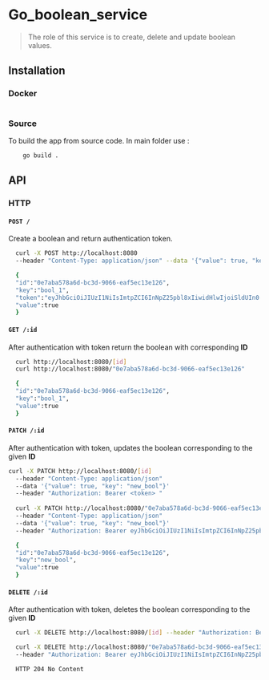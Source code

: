 # Go_boolean_service
> The role of this service is to create, delete and update boolean values.
## Installation
### Docker
``` bash
```
### Source
  To build the app from source code. In main folder use :
``` bash
    go build .
```

## API
### HTTP
#### `POST /`
Create a boolean and return authentication token.
```bash
  curl -X POST http://localhost:8080  
  --header "Content-Type: application/json" --data '{"value": true, "key": "bool_1"}'
```
```bash
  {
  "id":"0e7aba578a6d-bc3d-9066-eaf5ec13e126",
  "key":"bool_1",
  "token":"eyJhbGciOiJIUzI1NiIsImtpZCI6InNpZ25pbl8xIiwidHlwIjoiSldUIn0.eyJleHAiOjE2MDA4ODM4NTUsImlkIjoiMGU3YWJhNTc4YTZkLWJjM2QtOTA2Ni1lYWY1ZWMxM2UxMjYifQ.x1bjQdauu0FzBNBrubmsnJQRDQKEuHHH-cTLxovYxeE",
  "value":true
  }
```
#### `GET /:id`
After authentication with token return the boolean with corresponding **ID**
```bash
  curl http://localhost:8080/[id]
  curl http://localhost:8080/"0e7aba578a6d-bc3d-9066-eaf5ec13e126"
```
```bash
  {
  "id":"0e7aba578a6d-bc3d-9066-eaf5ec13e126",
  "key":"bool_1",
  "value":true
  }
```
#### `PATCH /:id`
After authentication with token, updates the boolean corresponding to the given **ID**
```bash
curl -X PATCH http://localhost:8080/[id]
  --header "Content-Type: application/json" 
  --data '{"value": true, "key": "new_bool"}' 
  --header "Authorization: Bearer <token> "
  
  curl -X PATCH http://localhost:8080/"0e7aba578a6d-bc3d-9066-eaf5ec13e126" 
  --header "Content-Type: application/json" 
  --data '{"value": true, "key": "new_bool"}' 
  --header "Authorization: Bearer eyJhbGciOiJIUzI1NiIsImtpZCI6InNpZ25pbl8xIiwidHlwIjoiSldUIn0.eyJleHAiOjE2MDA4ODM4NTUsImlkIjoiMGU3YWJhNTc4YTZkLWJjM2QtOTA2Ni1lYWY1ZWMxM2UxMjYifQ.x1bjQdauu0FzBNBrubmsnJQRDQKEuHHH-cTLxovYxeE"
```
```bash
  {
  "id":"0e7aba578a6d-bc3d-9066-eaf5ec13e126",
  "key":"new_bool",
  "value":true
  }
```
#### `DELETE /:id`
After authentication with token, deletes the boolean corresponding to the given **ID**
```bash
  curl -X DELETE http://localhost:8080/[id] --header "Authorization: Bearer <token>"

  curl -X DELETE http://localhost:8080/"0e7aba578a6d-bc3d-9066-eaf5ec13e126" 
  --header "Authorization: Bearer eyJhbGciOiJIUzI1NiIsImtpZCI6InNpZ25pbl8xIiwidHlwIjoiSldUIn0.eyJleHAiOjE2MDA4ODM4NTUsImlkIjoiMGU3YWJhNTc4YTZkLWJjM2QtOTA2Ni1lYWY1ZWMxM2UxMjYifQ.x1bjQdauu0FzBNBrubmsnJQRDQKEuHHH-cTLxovYxeE"
```
```bash
  HTTP 204 No Content
```
